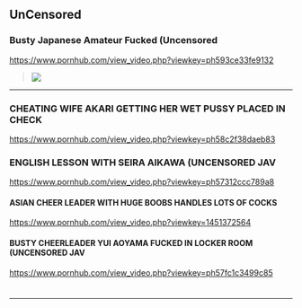 ## UnCensored
### Busty Japanese Amateur Fucked (Uncensored
https://www.pornhub.com/view_video.php?viewkey=ph593ce33fe9132
>![](https://ci.phncdn.com/videos/201706/11/119993991/original/(m=ecuKGgaaaa)(mh=cdpHDBNzJ8DWfQlg)12.jpg)
---
### CHEATING WIFE AKARI GETTING HER WET PUSSY PLACED IN CHECK
https://www.pornhub.com/view_video.php?viewkey=ph58c2f38daeb83
### ENGLISH LESSON WITH SEIRA AIKAWA (UNCENSORED JAV
https://www.pornhub.com/view_video.php?viewkey=ph57312ccc789a8
#### ASIAN CHEER LEADER WITH HUGE BOOBS HANDLES LOTS OF COCKS
https://www.pornhub.com/view_video.php?viewkey=1451372564
#### BUSTY CHEERLEADER YUI AOYAMA FUCKED IN LOCKER ROOM (UNCENSORED JAV
https://www.pornhub.com/view_video.php?viewkey=ph57fc1c3499c85
### 

>![]()
---
